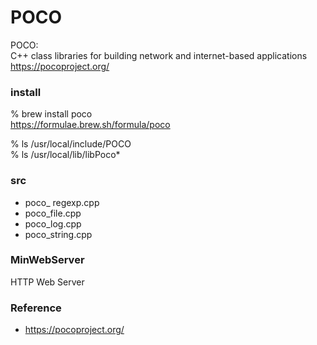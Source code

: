 POCO
===============

POCO: <br/>
C++ class libraries for building network and internet-based applications <br/>
https://pocoproject.org/ <br/>


###  install 
% brew install poco <br/>
https://formulae.brew.sh/formula/poco <br/>

%  ls /usr/local/include/POCO <br/>
%  ls /usr/local/lib/libPoco* <br/>

### src
- poco_ regexp.cpp <br/>
- poco_file.cpp <br/>
- poco_log.cpp <br/>
- poco_string.cpp <br/>

### MinWebServer
HTTP Web Server  <br/>

### Reference <br/>
- https://pocoproject.org/


